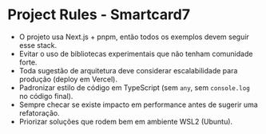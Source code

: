 # Project Rules - Smartcard7

- O projeto usa Next.js + pnpm, então todos os exemplos devem seguir esse stack.
- Evitar o uso de bibliotecas experimentais que não tenham comunidade forte.
- Toda sugestão de arquitetura deve considerar escalabilidade para produção (deploy em Vercel).
- Padronizar estilo de código em TypeScript (sem `any`, sem `console.log` no código final).
- Sempre checar se existe impacto em performance antes de sugerir uma refatoração.
- Priorizar soluções que rodem bem em ambiente WSL2 (Ubuntu).
